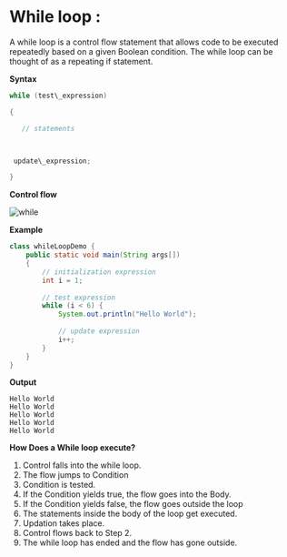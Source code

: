 
# While loop :

A while loop is a control flow statement that allows code to be executed repeatedly based on a given Boolean condition. The while loop can be thought of as a repeating if statement.

**Syntax**

~~~java
while (test\_expression)

{

   // statements



 update\_expression;

}
~~~

**Control flow**

![while](https://github.com/rhushikesh2000/JAVA_TUTORIAL_/assets/124034778/59ca5f98-4a76-4ee9-a329-4bfaca72ea06)

                
**Example**

~~~java
class whileLoopDemo {
    public static void main(String args[])
    {
        // initialization expression
        int i = 1;
 
        // test expression
        while (i < 6) {
            System.out.println("Hello World");
 
            // update expression
            i++;
        }
    }
}
~~~

**Output**
~~~
Hello World
Hello World
Hello World
Hello World
Hello World
~~~

**How Does a While loop execute?** 

1. Control falls into the while loop.
1. The flow jumps to Condition
1. Condition is tested. 
1. If the Condition yields true, the flow goes into the Body.
1. If the Condition yields false, the flow goes outside the loop
1. The statements inside the body of the loop get executed.
1. Updation takes place.
1. Control flows back to Step 2.
1. The while loop has ended and the flow has gone outside.
